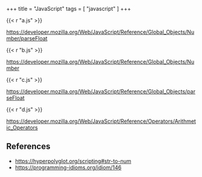 +++
title = "JavaScript"
tags = [ "javascript" ]
+++

{{< r "a.js" >}}

<https://developer.mozilla.org/Web/JavaScript/Reference/Global_Objects/Number/parseFloat>

{{< r "b.js" >}}

<https://developer.mozilla.org/Web/JavaScript/Reference/Global_Objects/Number>

{{< r "c.js" >}}

<https://developer.mozilla.org/Web/JavaScript/Reference/Global_Objects/parseFloat>

{{< r "d.js" >}}

<https://developer.mozilla.org/Web/JavaScript/Reference/Operators/Arithmetic_Operators>

## References

- <https://hyperpolyglot.org/scripting#str-to-num>
- <https://programming-idioms.org/idiom/146>
